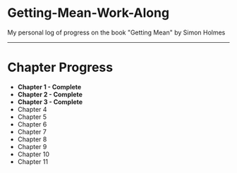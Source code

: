 # Getting-Mean-Work-Along
My personal log of progress on the book "Getting Mean" by Simon Holmes

------

# Chapter Progress
- **Chapter 1 - Complete**
- **Chapter 2 - Complete**
- **Chapter 3 - Complete**
- Chapter 4
- Chapter 5
- Chapter 6
- Chapter 7
- Chapter 8
- Chapter 9
- Chapter 10
- Chapter 11

